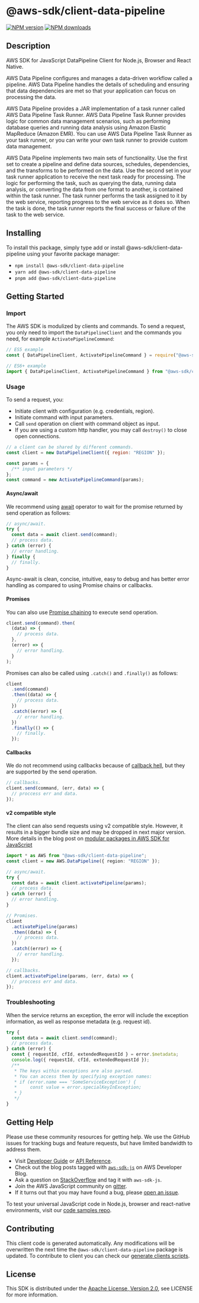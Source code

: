 # @aws-sdk/client-data-pipeline

[![NPM version](https://img.shields.io/npm/v/@aws-sdk/client-data-pipeline/latest.svg)](https://www.npmjs.com/package/@aws-sdk/client-data-pipeline)
[![NPM downloads](https://img.shields.io/npm/dm/@aws-sdk/client-data-pipeline.svg)](https://www.npmjs.com/package/@aws-sdk/client-data-pipeline)

## Description

AWS SDK for JavaScript DataPipeline Client for Node.js, Browser and React Native.

<p>AWS Data Pipeline configures and manages a data-driven workflow called a pipeline. AWS Data Pipeline
handles the details of scheduling and ensuring that data dependencies are met so that your application
can focus on processing the data.</p>

<p>AWS Data Pipeline provides a JAR implementation of a task runner called AWS Data Pipeline Task Runner.
AWS Data Pipeline Task Runner provides logic for common data management scenarios, such as performing
database queries and running data analysis using Amazon Elastic MapReduce (Amazon EMR). You can use
AWS Data Pipeline Task Runner as your task runner, or you can write your own task runner to provide
custom data management.</p>

<p>AWS Data Pipeline implements two main sets of functionality. Use the first set to create a pipeline
and define data sources, schedules, dependencies, and the transforms to be performed on the data.
Use the second set in your task runner application to receive the next task ready for processing.
The logic for performing the task, such as querying the data, running data analysis, or converting
the data from one format to another, is contained within the task runner. The task runner performs
the task assigned to it by the web service, reporting progress to the web service as it does so.
When the task is done, the task runner reports the final success or failure of the task to the web service.</p>

## Installing

To install this package, simply type add or install @aws-sdk/client-data-pipeline
using your favorite package manager:

- `npm install @aws-sdk/client-data-pipeline`
- `yarn add @aws-sdk/client-data-pipeline`
- `pnpm add @aws-sdk/client-data-pipeline`

## Getting Started

### Import

The AWS SDK is modulized by clients and commands.
To send a request, you only need to import the `DataPipelineClient` and
the commands you need, for example `ActivatePipelineCommand`:

```js
// ES5 example
const { DataPipelineClient, ActivatePipelineCommand } = require("@aws-sdk/client-data-pipeline");
```

```ts
// ES6+ example
import { DataPipelineClient, ActivatePipelineCommand } from "@aws-sdk/client-data-pipeline";
```

### Usage

To send a request, you:

- Initiate client with configuration (e.g. credentials, region).
- Initiate command with input parameters.
- Call `send` operation on client with command object as input.
- If you are using a custom http handler, you may call `destroy()` to close open connections.

```js
// a client can be shared by different commands.
const client = new DataPipelineClient({ region: "REGION" });

const params = {
  /** input parameters */
};
const command = new ActivatePipelineCommand(params);
```

#### Async/await

We recommend using [await](https://developer.mozilla.org/en-US/docs/Web/JavaScript/Reference/Operators/await)
operator to wait for the promise returned by send operation as follows:

```js
// async/await.
try {
  const data = await client.send(command);
  // process data.
} catch (error) {
  // error handling.
} finally {
  // finally.
}
```

Async-await is clean, concise, intuitive, easy to debug and has better error handling
as compared to using Promise chains or callbacks.

#### Promises

You can also use [Promise chaining](https://developer.mozilla.org/en-US/docs/Web/JavaScript/Guide/Using_promises#chaining)
to execute send operation.

```js
client.send(command).then(
  (data) => {
    // process data.
  },
  (error) => {
    // error handling.
  }
);
```

Promises can also be called using `.catch()` and `.finally()` as follows:

```js
client
  .send(command)
  .then((data) => {
    // process data.
  })
  .catch((error) => {
    // error handling.
  })
  .finally(() => {
    // finally.
  });
```

#### Callbacks

We do not recommend using callbacks because of [callback hell](http://callbackhell.com/),
but they are supported by the send operation.

```js
// callbacks.
client.send(command, (err, data) => {
  // proccess err and data.
});
```

#### v2 compatible style

The client can also send requests using v2 compatible style.
However, it results in a bigger bundle size and may be dropped in next major version. More details in the blog post
on [modular packages in AWS SDK for JavaScript](https://aws.amazon.com/blogs/developer/modular-packages-in-aws-sdk-for-javascript/)

```ts
import * as AWS from "@aws-sdk/client-data-pipeline";
const client = new AWS.DataPipeline({ region: "REGION" });

// async/await.
try {
  const data = await client.activatePipeline(params);
  // process data.
} catch (error) {
  // error handling.
}

// Promises.
client
  .activatePipeline(params)
  .then((data) => {
    // process data.
  })
  .catch((error) => {
    // error handling.
  });

// callbacks.
client.activatePipeline(params, (err, data) => {
  // proccess err and data.
});
```

### Troubleshooting

When the service returns an exception, the error will include the exception information,
as well as response metadata (e.g. request id).

```js
try {
  const data = await client.send(command);
  // process data.
} catch (error) {
  const { requestId, cfId, extendedRequestId } = error.$metadata;
  console.log({ requestId, cfId, extendedRequestId });
  /**
   * The keys within exceptions are also parsed.
   * You can access them by specifying exception names:
   * if (error.name === 'SomeServiceException') {
   *     const value = error.specialKeyInException;
   * }
   */
}
```

## Getting Help

Please use these community resources for getting help.
We use the GitHub issues for tracking bugs and feature requests, but have limited bandwidth to address them.

- Visit [Developer Guide](https://docs.aws.amazon.com/sdk-for-javascript/v3/developer-guide/welcome.html)
  or [API Reference](https://docs.aws.amazon.com/AWSJavaScriptSDK/v3/latest/index.html).
- Check out the blog posts tagged with [`aws-sdk-js`](https://aws.amazon.com/blogs/developer/tag/aws-sdk-js/)
  on AWS Developer Blog.
- Ask a question on [StackOverflow](https://stackoverflow.com/questions/tagged/aws-sdk-js) and tag it with `aws-sdk-js`.
- Join the AWS JavaScript community on [gitter](https://gitter.im/aws/aws-sdk-js-v3).
- If it turns out that you may have found a bug, please [open an issue](https://github.com/aws/aws-sdk-js-v3/issues/new/choose).

To test your universal JavaScript code in Node.js, browser and react-native environments,
visit our [code samples repo](https://github.com/aws-samples/aws-sdk-js-tests).

## Contributing

This client code is generated automatically. Any modifications will be overwritten the next time the `@aws-sdk/client-data-pipeline` package is updated.
To contribute to client you can check our [generate clients scripts](https://github.com/aws/aws-sdk-js-v3/tree/main/scripts/generate-clients).

## License

This SDK is distributed under the
[Apache License, Version 2.0](http://www.apache.org/licenses/LICENSE-2.0),
see LICENSE for more information.
